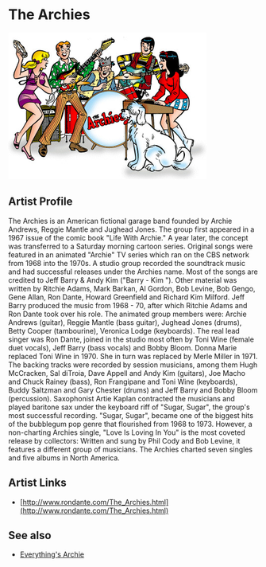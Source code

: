 # The Archies

![](../../assets/artists/The_Archies.png)

## Artist Profile

The Archies is an American fictional garage band founded by Archie Andrews, Reggie Mantle and Jughead Jones. The group first appeared in a 1967 issue of the comic book "Life With Archie." A year later, the concept was transferred to a Saturday morning cartoon series. Original songs were featured in an animated "Archie" TV series which ran on the CBS network from 1968 into the 1970s. A studio group recorded the soundtrack music and had successful releases under the Archies name. Most of the songs are credited to Jeff Barry & Andy Kim ("Barry - Kim "). Other material was written by Ritchie Adams, Mark Barkan, Al Gordon, Bob Levine, Bob Gengo, Gene Allan, Ron Dante, Howard Greenfield and Richard Kim Milford. Jeff Barry produced the music from 1968 - 70, after which Ritchie Adams and Ron Dante took over his role. The animated group members were: Archie Andrews (guitar), Reggie Mantle (bass guitar), Jughead Jones (drums), Betty Cooper (tambourine), Veronica Lodge (keyboards). The real lead singer was Ron Dante, joined in the studio most often by Toni Wine (female duet vocals), Jeff Barry (bass vocals) and Bobby Bloom. Donna Marie replaced Toni Wine in 1970. She in turn was replaced by Merle Miller in 1971. The backing tracks were recorded by session musicians, among them Hugh McCracken, Sal diTroia, Dave Appell and Andy Kim (guitars), Joe Macho and Chuck Rainey (bass), Ron Frangipane and Toni Wine (keyboards), Buddy Saltzman and Gary Chester (drums) and Jeff Barry and Bobby Bloom (percussion). Saxophonist Artie Kaplan contracted the musicians and played baritone sax under the keyboard riff of "Sugar, Sugar", the group's most successful recording. "Sugar, Sugar", became one of the biggest hits of the bubblegum pop genre that flourished from 1968 to 1973. However, a non-charting Archies single, "Love Is Loving In You" is the most coveted release by collectors: Written and sung by Phil Cody and Bob Levine, it features a different group of musicians. The Archies charted seven singles and five albums in North America.

## Artist Links

- [http://www.rondante.com/The_Archies.html](http://www.rondante.com/The_Archies.html)


## See also

- [Everything's Archie](Everythings_Archie.md)
